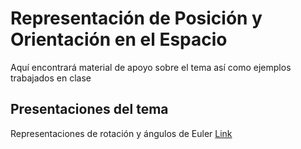 # Representación de Posición y Orientación en el Espacio

Aquí encontrará material de apoyo sobre el tema así como ejemplos trabajados en clase

## Presentaciones del tema

Representaciones de rotación y ángulos de Euler [Link](../Presentaciones%20-%20Alexandra%20Velasco/2%20Representacion%20de%20rotaciones%20-composicio%CC%81n%20y%20angulos%20de%20euler.pptx)